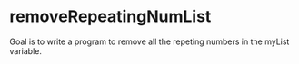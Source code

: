 # removeRepeatingNumList
Goal is to write a program to remove all the repeting numbers in the myList variable. 
